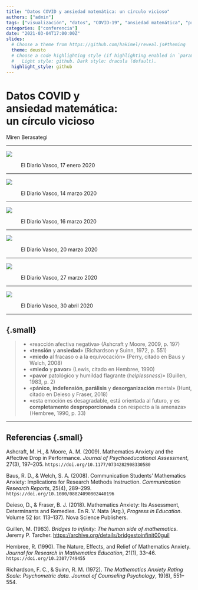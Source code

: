 ```yaml
---
title: "Datos COVID y ansiedad matemática: un círculo vicioso"
authors: ["admin"]
tags: ["visualización", "datos", "COVID-19", "ansiedad matemática", "presentación"]
categories: ["conferencia"]
date: "2021-03-04T17:00:00Z"
slides:
  # Choose a theme from https://github.com/hakimel/reveal.js#theming
  theme: deusto
  # Choose a code highlighting style (if highlighting enabled in `params.toml`)
  #   Light style: github. Dark style: dracula (default).
  highlight_style: github
---
```



# Datos COVID y <br /> ansiedad matemática: <br />un círculo vicioso

Miren Berasategi

---

![](img/DV_2020-01-17.png)

<figure><figcaption>El Diario Vasco, 17 enero 2020</figcaption></figure>

---

![](img/DV_2020-03-14.png)

<figure><figcaption>El Diario Vasco, 14 marzo 2020</figcaption></figure>

---

![](img/DV_2020-03-16.png)

<figure><figcaption>El Diario Vasco, 16 marzo 2020</figcaption></figure>

---

![](img/DV_2020-03-20.png)

<figure><figcaption>El Diario Vasco, 20 marzo 2020</figcaption></figure>

---

![](img/DV_2020-03-27.png)

<figure><figcaption>El Diario Vasco, 27 marzo 2020</figcaption></figure>

---

![](img/DV_2020-04-30.png)

<figure><figcaption>El Diario Vasco, 30 abril 2020</figcaption></figure>

---
## {.small}

>- «reacción afectiva negativa» (Ashcraft y Moore, 2009, p. 197) 
>- «**tensión** y **ansiedad**» (Richardson y Suinn, 1972, p. 551)
>- «**miedo** al fracaso o a la equivocación» (Perry, citado en Baus y Welch, 2008)
>- «**miedo** y **pavor**» (Lewis, citado en Hembree, 1990) 
>- «**pavor** patológico y humildad flagrante \(_helplessness_\)» (Guillen, 1983, p. 2)
>- «**pánico**, **indefensión**, **parálisis** y **desorganización** mental» (Hunt, citado en Deieso y Fraser, 2018)
>- «esta emoción es desagradable, está orientada al futuro, y es **completamente desproporcionada** con respecto a la amenaza» (Hembree, 1990, p. 33)

---

## Referencias {.small}

Ashcraft, M. H., & Moore, A. M. (2009). Mathematics Anxiety and the Affective Drop in Performance. _Journal of Psychoeducational Assessment_, 27(3), 197–205. `https://doi.org/10.1177/0734282908330580`

Baus, R. D., & Welch, S. A. (2008). Communication Students’ Mathematics Anxiety: Implications for Research Methods Instruction. _Communication Research Reports_, 25(4), 289–299. `https://doi.org/10.1080/08824090802440196`

Deieso, D., & Fraser, B. J. (2018). Mathematics Anxiety: Its Assessment, Determinants and Remedies. En R. V. Nata (Arg.), _Progress in Education_. Volume 52 (or. 113–137). Nova Science Publishers.


Guillen, M. (1983). _Bridges to infinity: The human side of mathematics_. Jeremy P. Tarcher. <a href="https://archive.org/details/bridgestoinfinit00guil">https://archive.org/details/bridgestoinfinit00guil</a>

Hembree, R. (1990). The Nature, Effects, and Relief of Mathematics Anxiety. _Journal for Research in Mathematics Education_, 21(1), 33–46. `https://doi.org/10.2307/749455`

Richardson, F. C., & Suinn, R. M. (1972). _The Mathematics Anxiety Rating Scale: Psychometric data. Journal of Counseling Psychology_, 19(6), 551–554.

